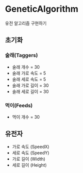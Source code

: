 # GeneticAlgorithm
유전 알고리즘 구현하기

## 초기화
### 술래(Taggers)
- 술래 개수 = 30
- 술래 가로 속도 = 5
- 술래 세로 속도 = 5
- 술래 가로 길이 = 30
- 술래 세로 길이 = 30

### 먹이(Feeds)
- 먹이 개수 = 30

## 유전자
- 가로 속도 (SpeedX)
- 세로 속도 (SpeedY)
- 가로 길이 (Width)
- 세로 길이 (Height)